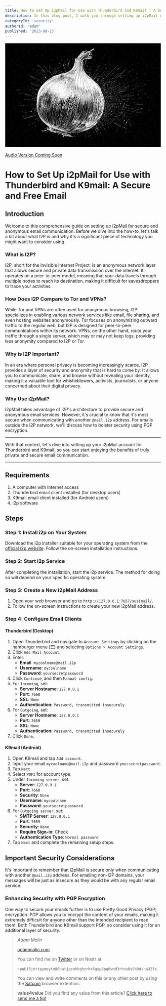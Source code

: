 ```yaml
---
title: How to Set Up i2pMail for Use with Thunderbird and K9mail | A Secure and Free Email
description: In this blog post, I walk you through setting up i2pMail on Thunderbird and K9mail. I also discuss the advantages of i2pMail and why its really secure when you're emailing other @mail.i2p addresses.
categoryId: 'security'
authorId: 'adam'
published: '2023-08-25'
---
```


![](https://raw.githubusercontent.com/KeepCreatingOnline/adams-blog/main/audio/i2pmail-setup/i2pmail.png)

[Audio Version Coming Soon]()

# How to Set Up i2pMail for Use with Thunderbird and K9mail: A Secure and Free Email

## Introduction

Welcome to this comprehensive guide on setting up i2pMail for secure and anonymous email communication. Before we dive into the how-to, let's talk a bit about what I2P is and why it's a significant piece of technology you might want to consider using.

### What is I2P?

I2P, short for the Invisible Internet Project, is an anonymous network layer that allows secure and private data transmission over the internet. It operates on a peer-to-peer model, meaning that your data travels through multiple nodes to reach its destination, making it difficult for eavesdroppers to trace your activities.

### How Does I2P Compare to Tor and VPNs?

While Tor and VPNs are often used for anonymous browsing, I2P specializes in enabling various network services like email, file sharing, and even hosting websites anonymously. Tor focuses on anonymizing outward traffic to the regular web, but I2P is designed for peer-to-peer communications within its network. VPNs, on the other hand, route your traffic through a single server, which may or may not keep logs, providing less anonymity compared to I2P or Tor.

### Why is I2P Important?

In an era where personal privacy is becoming increasingly scarce, I2P provides a layer of security and anonymity that is hard to come by. It allows you to communicate, share, and browse without revealing your identity, making it a valuable tool for whistleblowers, activists, journalists, or anyone concerned about their digital privacy.

### Why Use i2pMail?

i2pMail takes advantage of I2P's architecture to provide secure and anonymous email services. However, it's crucial to know that it's most secure when communicating with another `@mail.i2p` address. For emails outside the I2P network, we'll discuss how to bolster security using PGP encryption.

---

With that context, let's dive into setting up your i2pMail account for Thunderbird and K9mail, so you can start enjoying the benefits of truly private and secure email communication.

---



## Requirements

1. A computer with Internet access
2. Thunderbird email client installed (for desktop users)
3. K9mail email client installed (for Android users)
4. i2p software

## Steps

### Step 1: Install i2p on Your System

Download the i2p installer suitable for your operating system from the [official i2p website](https://geti2p.net/en/download). Follow the on-screen installation instructions.

### Step 2: Start i2p Service

After completing the installation, start the i2p service. The method for doing so will depend on your specific operating system.

### Step 3: Create a New i2pMail Address

1. Open your web browser and go to `http://127.0.0.1:7657/susimail/`.
2. Follow the on-screen instructions to create your new i2pMail address.

### Step 4: Configure Email Clients

#### Thunderbird (Desktop)

1. Open Thunderbird and navigate to `Account Settings` by clicking on the hamburger menu (☰) and selecting `Options > Account Settings`.
2. Click `Add Mail Account`.
3. Enter:
   - **Email**: `mycoolname@mail.i2p`
   - **Username**: `mycoolname`
   - **Password**: `yoursecretpassword`
4. Click `Continue`, and then `Manual config`.
5. For `Incoming`, set:
   - **Server Hostname**: `127.0.0.1`
   - **Port**: `7660`
   - **SSL**: `None`
   - **Authentication**: `Password, transmitted insecurely`
6. For `Outgoing`, set:
   - **Server Hostname**: `127.0.0.1`
   - **Port**: `7659`
   - **SSL**: `None`
   - **Authentication**: `Password, transmitted insecurely`
7. Click `Done`.

#### K9mail (Android)

1. Open K9mail and tap `Add account`.
2. Input your email `mycoolname@mail.i2p` and password `yoursecretpassword`.
3. Tap `Next`.
4. Select `POP3` for account type.
5. Under `Incoming server`, set:
   - **Server**: `127.0.0.1`
   - **Port**: `7660`
   - **Security**: `None`
   - **Username**: `mycoolname`
   - **Password**: `yoursecretpassword`
6. For `Outgoing server`, set:
   - **SMTP Server**: `127.0.0.1`
   - **Port**: `7659`
   - **Security**: `None`
   - **Require Sign-in**: Check
   - **Authentication Type**: `Normal password`
7. Tap `Next` and complete the remaining setup steps.

## Important Security Considerations

It's important to remember that i2pMail is secure only when communicating with another `@mail.i2p` address. For emailing non-I2P domains, your messages will be just as insecure as they would be with any regular email service.

### Enhancing Security with PGP Encryption

One way to secure your emails further is to use Pretty Good Privacy (PGP) encryption. PGP allows you to encrypt the content of your emails, making it extremely difficult for anyone other than the intended recipient to read them. Both Thunderbird and K9mail support PGP, so consider using it for an additional layer of security.



> *Adam Malin*
> 
> [adammalin.com](https://adammalin.com)
> 
> You can find me on [Twitter](https://twitter.com/thePR0M3TH3AN) or on Nostr at
> 
> `npub15jnttpymeytm80hatjqcvhhqhzrhx6gxp8pq0wn93rhnu8s9h9dsha32lx`
>
> You can view and write comments on this or any other post by using the [Satcom](https://github.com/jinglescode/web-content-conversation) browser extention.
>
> **value4value**
> Did you find any value from this article? [Click here to send me a tip!](https://adammalin.com/tip)
